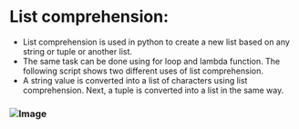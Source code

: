<h1>List comprehension:</h1>

<ul>
<li>List comprehension is used in python to create a new list based on any string or tuple or another list. </li>
<li>The same task can be done using for loop and lambda function. The following script shows two different uses of list comprehension. </li>
<li>A string value is converted into a list of characters using list comprehension. Next, a tuple is converted into a list in the same way.</li>
</ul>

<h3> 
<img src="https://linuxhint.com/wp-content/uploads/2020/09/word-image-27.jpeg" alt="Image">
</h3>
